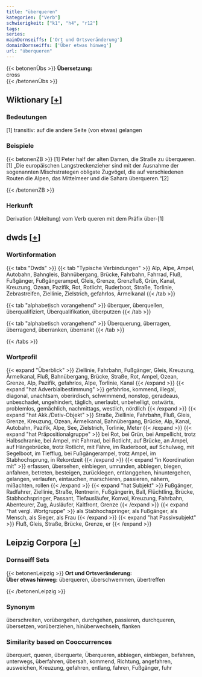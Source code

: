 ```yaml
---
title: "überqueren"
kategorien: ["Verb"]
schwierigkeit: ["k1", "h4", "r12"]
tags:
series:
mainDornseiffs: ['Ort und Ortsveränderung']
domainDornseiffs: ['Über etwas hinweg']
url: "überqueren"
---
```


{{< betonenÜbs >}}
**Übersetzung:**  
cross  
{{< /betonenÜbs >}}

## Wiktionary [[+](https://de.wiktionary.org/wiki/überqueren)]

### Bedeutungen
[1] transitiv: auf die andere Seite (von etwas) gelangen  

### Beispiele
{{< betonenZB >}}
[1] Peter half der alten Damen, die Straße zu überqueren.  
[1] „Die europäischen Langstreckenzieher sind mit der Ausnahme der sogenannten Mischstrategen obligate Zugvögel, die auf verschiedenen Routen die Alpen, das Mittelmeer und die Sahara überqueren.“[2]  

{{< /betonenZB >}}
### Herkunft
Derivation (Ableitung) vom Verb queren mit dem Präfix über-[1]  



## dwds [[+](https://www.dwds.de/wb/überqueren)]

### Wortinformation
{{< tabs "Dwds" >}}
{{< tab "Typische Verbindungen" >}}
Alp, Alpe, Ampel, Autobahn, Bahngleis, Bahnübergang, Brücke, Fahrbahn, Fahrrad, Fluß, Fußgänger, Fußgängerampel, Gleis, Grenze, Grenzfluß, Grün, Kanal, Kreuzung, Ozean, Pazifik, Rot, Rotlicht, Ruderboot, Straße, Torlinie, Zebrastreifen, Ziellinie, Zielstrich, gefahrlos, Ärmelkanal
{{< /tab >}}

{{< tab "alphabetisch vorangehend" >}}
überquer, überquellen, überqualifiziert, Überqualifikation, überputzen
{{< /tab >}}

{{< tab "alphabetisch vorangehend" >}}
Überquerung, überragen, überragend, überranken, überrankt
{{< /tab >}}

{{< /tabs >}}

### Wortprofil
{{< expand "Überblick" >}} Ziellinie, Fahrbahn, Fußgänger, Gleis, Kreuzung, Ärmelkanal, Fluß, Bahnübergang, Brücke, Straße, Rot, Ampel, Ozean, Grenze, Alp, Pazifik, gefahrlos, Alpe, Torlinie, Kanal {{< /expand >}}
{{< expand "hat Adverbialbestimmung" >}} gefahrlos, kommend, illegal, diagonal, unachtsam, oberirdisch, schwimmend, nonstop, geradeaus, unbeschadet, ungehindert, täglich, unerlaubt, unbehelligt, ostwärts, problemlos, gemächlich, nachmittags, westlich, nördlich {{< /expand >}}
{{< expand "hat Akk./Dativ-Objekt" >}} Straße, Ziellinie, Fahrbahn, Fluß, Gleis, Grenze, Kreuzung, Ozean, Ärmelkanal, Bahnübergang, Brücke, Alp, Kanal, Autobahn, Pazifik, Alpe, See, Zielstrich, Torlinie, Meter {{< /expand >}}
{{< expand "hat Präpositionalgruppe" >}} bei Rot, bei Grün, bei Ampellicht, trotz Halbschranke, bei Ampel, mit Fahrrad, bei Rotlicht, auf Brücke, an Ampel, auf Hängebrücke, trotz Rotlicht, mit Fähre, im Ruderboot, auf Schulweg, mit Segelboot, im Tiefflug, bei Fußgängerampel, trotz Ampel, im Stabhochsprung, in Rekordzeit {{< /expand >}}
{{< expand "in Koordination mit" >}} erfassen, übersehen, einbiegen, umrunden, abbiegen, biegen, anfahren, betreten, besteigen, zurücklegen, entlanggehen, hinuntergehen, gelangen, verlaufen, eintauchen, marschieren, passieren, nähern, mißachten, rollen {{< /expand >}}
{{< expand "hat Subjekt" >}} Fußgänger, Radfahrer, Ziellinie, Straße, Rentnerin, Fußgängerin, Ball, Flüchtling, Brücke, Stabhochspringer, Passant, Tiefausläufer, Konvoi, Kreuzung, Fahrbahn, Abenteurer, Zug, Ausläufer, Kaltfront, Grenze {{< /expand >}}
{{< expand "hat vergl. Wortgruppe" >}} als Stabhochspringer, als Fußgänger, als Mensch, als Sieger, als Frau {{< /expand >}}
{{< expand "hat Passivsubjekt" >}} Fluß, Gleis, Straße, Brücke, Grenze, er {{< /expand >}}

## Leipzig Corpora [[+](https://corpora.uni-leipzig.de/en/res?word=überqueren&corpusId=deu_newscrawl-public_2018)]

### Dornseiff Sets
{{< betonenLeipzig >}}
**Ort und Ortsveränderung:**  
**Über etwas hinweg:** überqueren, überschwemmen, übertreffen  

{{< /betonenLeipzig >}}

### Synonym
überschreiten, vorübergehen, durchgehen, passieren, durchqueren, übersetzen, vorüberziehen, hinüberwechseln, flanken


### Similarity based on Cooccurrences
überquert, queren, überquerte, Überqueren, abbiegen, einbiegen, befahren, unterwegs, überfahren, übersah, kommend, Richtung, angefahren, ausweichen, Kreuzung, gefahren, entlang, fahren, Fußgänger, fuhr

